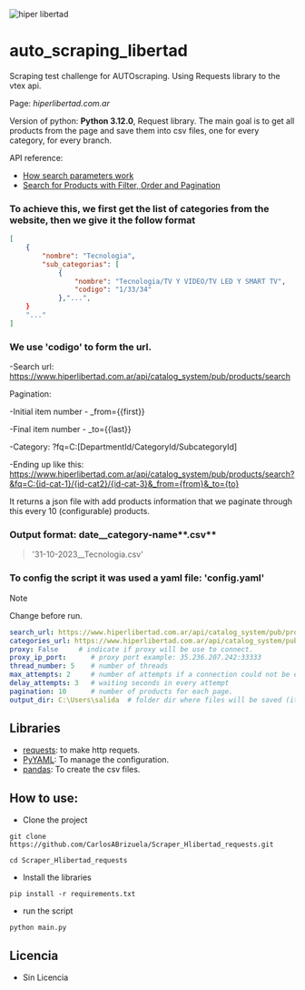 ![hiper libertad](https://hiperlibertad.vtexassets.com/assets/vtex/assets-builder/hiperlibertad.fizzmod-theme/1.17.1/img/retailStoreLogo___647637fa923edf985acb24aa6915109e.svg)
# auto_scraping_libertad
Scraping test challenge for AUTOscraping. Using Requests library to the vtex api.

Page: _hiperlibertad.com.ar_

Version of python: **Python 3.12.0**, Request library.
The main goal is to get all products from the page and save them into csv files, one for every category, for every branch.

API reference: 
- [How search parameters work](https://developers.vtex.com/docs/guides/how-search-parameters-work)
- [Search for Products with Filter, Order and Pagination](https://developers.vtex.com/docs/api-reference/search-api#get-/api/catalog_system/pub/products/search)

### To achieve this, we first get the list of categories from the website, then we give it the follow format
```json
[
    {
        "nombre": "Tecnologia",
        "sub_categorias": [
            {
                "nombre": "Tecnologia/TV Y VIDEO/TV LED Y SMART TV",
                "codigo": "1/33/34"
            },"...",
    }
    "..."
]
```
### We use 'codigo' to form the url.
-Search url: https://www.hiperlibertad.com.ar/api/catalog_system/pub/products/search

Pagination:

-Initial item number - _from={{first}}

-Final item number - _to={{last}}

-Category: ?fq=C:[DepartmentId/CategoryId/SubcategoryId]

-Ending up like this:
https://www.hiperlibertad.com.ar/api/catalog_system/pub/products/search?&fq=C:{id-cat-1}/{id-cat2}/{id-cat-3}&_from={from}&_to={to}

It returns a json file with add products information that we paginate through this every 10 (configurable) products.

### Output format: **date**__**category-name****.csv**
>'31-10-2023__Tecnologia.csv'

### To config the script it was used a yaml file: 'config.yaml'
> [!NOTE]
> Change before run.
```yaml
search_url: https://www.hiperlibertad.com.ar/api/catalog_system/pub/products/search  #API search url
categories_url: https://www.hiperlibertad.com.ar/api/catalog_system/pub/category/tree/3 # url to categories json file.
proxy: False     # indicate if proxy will be use to connect.
proxy_ip_port:      # proxy port example: 35.236.207.242:33333
thread_number: 5    # number of threads
max_attempts: 2     # number of attempts if a connection could not be established.
delay_attempts: 3   # waiting seconds in every attempt
pagination: 10      # number of products for each page.
output_dir: C:\Users\salida  # folder dir where files will be saved (it must exist)
```
## Libraries
- [requests](https://requests.readthedocs.io/): to make http requets.
- [PyYAML](https://pyyaml.org/): To manage the configuration.
- [pandas](https://pandas.pydata.org/docs/index.html): To create the csv files.

## How to use:
- Clone the project
```
git clone https://github.com/CarlosABrizuela/Scraper_Hlibertad_requests.git
```
```
cd Scraper_Hlibertad_requests
```
- Install the libraries
```
pip install -r requirements.txt
```
- run the script
```
python main.py
```

## Licencia
- Sin Licencia
